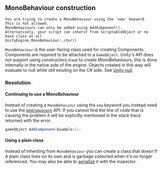 ## MonoBehaviour construction
```
You are trying to create a MonoBehaviour using the 'new' keyword.
This is not allowed.
MonoBehaviours can only be added using AddComponent().
Alternatively, your script can inherit from ScriptableObject or no base class at all
UnityEngine.MonoBehaviour:.ctor()
```


`MonoBehaviour` is the user-facing class used for creating Components.
Components are required to be attached to a `GameObject`.
Unity's API does not support using constructors (`new`) to create MonoBehaviours, this is done internally in the native side of the engine.
Objects created in this way will evaluate to null while still existing on the C# side. See [Unity null](../Unity%20Null.md).

### Resolution
#### Continuing to use a MonoBehaviour
Instead of creating a `MonoBehaviour` using the `new` keyword you instead need to use the [`AddComponent`](https://docs.unity3d.com/ScriptReference/GameObject.AddComponent.html) API.
If you cannot find the line of code that is causing the problem it will be explicitly mentioned in the stack trace returned with the error.

```csharp
gameObject.AddComponent<Example>();
```

#### Using a plain class
Instead of inheriting from `MonoBehaviour` you can create a class that doesn't!
A plain class lives on its own and is garbage collected when it's no longer referenced. You may also be able to [serialize](../Serialization/Custom%20Types.md) it with the inspector.
